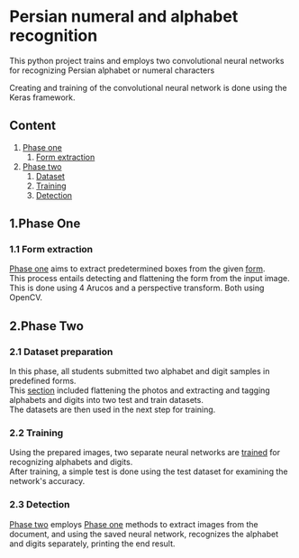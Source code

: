 # Persian numeral and alphabet recognition
This python project trains and employs two convolutional neural networks for recognizing Persian alphabet or numeral characters

Creating and training of the convolutional neural network is done using the Keras framework.


## Content  
1. [Phase one](#p1)
    1. [Form extraction](#p1.1)
2. [Phase two](#p2)
    1. [Dataset](#p2.1)
    2. [Training](#p2.2)
    3. [Detection](#p2.3)


## 1.Phase One <a name="p1"></a>
### 1.1 Form extraction <a name="p1.1"></a>
[Phase one](phaseOne.py) aims to extract predetermined boxes from the given [form](Form_A5.pdf).  
This process entails detecting and flattening the form from the input image. 
This is done using 4 Arucos and a perspective transform. Both using OpenCV.

## 2.Phase Two <a name="p2"></a>
### 2.1 Dataset preparation <a name="p2.1"></a>

In this phase, all students submitted two alphabet and digit samples in predefined forms.  
This [section](Dataset.ipynb) included flattening the photos and extracting and tagging alphabets and digits into two test and train datasets.  
The datasets are then used in the next step for training.

### 2.2 Training <a name="p2.2"></a>
Using the prepared images, two separate neural networks are [trained](Trainer.ipynb) for recognizing alphabets and digits.  
After training, a simple test is done using the test dataset for examining the network's accuracy.

### 2.3 Detection <a name="p2.3"></a>
[Phase two](phaseTwo.py) employs [Phase one](phaseOne.py) methods 
to extract images from the document, and using the saved neural network, recognizes the alphabet and digits separately, printing the end result.
